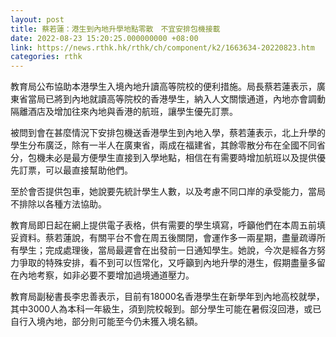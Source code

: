 ```yaml
---
layout: post
title: 蔡若蓮：港生到內地升學地點零散　不宜安排包機接載
date: 2022-08-23 15:20:25.000000000 +08:00
link: https://news.rthk.hk/rthk/ch/component/k2/1663634-20220823.htm
categories: rthk
---
```


教育局公布協助本港學生入境內地升讀高等院校的便利措施。局長蔡若蓮表示，廣東省當局已將到內地就讀高等院校的香港學生，納入人文關懷通道，內地亦會調動隔離酒店及增加往來內地與香港的航班，讓學生優先訂票。

被問到會在甚麼情況下安排包機送香港學生到內地入學，蔡若蓮表示，北上升學的學生分布廣泛，除有一半人在廣東省，兩成在福建省，其餘零散分布在全國不同省分，包機未必是最方便學生直接到入學地點，相信在有需要時增加航班以及提供優先訂票，可以最直接幫助他們。

至於會否提供包車，她說要先統計學生人數，以及考慮不同口岸的承受能力，當局不排除以各種方法協助。

教育局即日起在網上提供電子表格，供有需要的學生填寫，呼籲他們在本周五前填妥資料。蔡若蓮說，有關平台不會在周五後關閉，會運作多一兩星期，盡量疏導所有學生；完成處理後，當局最遲會在出發前一日通知學生。她說，今次是經各方努力爭取的特殊安排，看不到可以恆常化，又呼籲到內地升學的港生，假期盡量多留在內地考察，如非必要不要增加過境通道壓力。

教育局副秘書長李忠善表示，目前有18000名香港學生在新學年到內地高校就學，其中3000人為本科一年級生，須到院校報到。部分學生可能在暑假沒回港，或已自行入境內地，部分則可能至今仍未獲入境名額。
